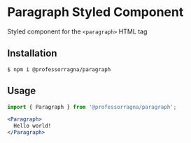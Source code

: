 # Paragraph Styled Component

Styled component for the `<paragraph>` HTML tag

## Installation

```
$ npm i @professorragna/paragraph
```

## Usage

```jsx
import { Paragraph } from '@professorragna/paragraph';

<Paragraph>
  Hello world!
</Paragraph>
```
